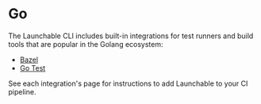 # Go

The Launchable CLI includes built-in integrations for test runners and build tools that are popular in the Golang ecosystem:

* [Bazel](../test-runners/bazel.md)
* [Go Test](../test-runners/go-test.md)

See each integration's page for instructions to add Launchable to your CI pipeline.

